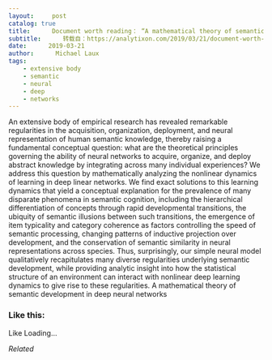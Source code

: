 ```yaml
---
layout:     post
catalog: true
title:      Document worth reading： “A mathematical theory of semantic development in deep neural networks”
subtitle:      转载自：https://analytixon.com/2019/03/21/document-worth-reading-a-mathematical-theory-of-semantic-development-in-deep-neural-networks/
date:      2019-03-21
author:      Michael Laux
tags:
    - extensive body
    - semantic
    - neural
    - deep
    - networks
---
```


An extensive body of empirical research has revealed remarkable regularities in the acquisition, organization, deployment, and neural representation of human semantic knowledge, thereby raising a fundamental conceptual question: what are the theoretical principles governing the ability of neural networks to acquire, organize, and deploy abstract knowledge by integrating across many individual experiences? We address this question by mathematically analyzing the nonlinear dynamics of learning in deep linear networks. We find exact solutions to this learning dynamics that yield a conceptual explanation for the prevalence of many disparate phenomena in semantic cognition, including the hierarchical differentiation of concepts through rapid developmental transitions, the ubiquity of semantic illusions between such transitions, the emergence of item typicality and category coherence as factors controlling the speed of semantic processing, changing patterns of inductive projection over development, and the conservation of semantic similarity in neural representations across species. Thus, surprisingly, our simple neural model qualitatively recapitulates many diverse regularities underlying semantic development, while providing analytic insight into how the statistical structure of an environment can interact with nonlinear deep learning dynamics to give rise to these regularities. A mathematical theory of semantic development in deep neural networks





### Like this:

Like Loading...


*Related*

